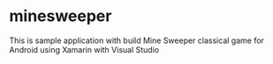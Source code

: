 # minesweeper
This is sample application with build Mine Sweeper classical game for Android using Xamarin with Visual Studio
